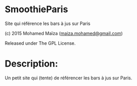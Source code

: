 # SmoothieParis
Site qui référence les bars à jus sur Paris

(c) 2015 Mohamed Maïza (maiza.mohamed@gmail.com)

Released under The GPL License.

# Description:

Un petit site qui (tente) de référencer les bars à jus sur Paris.
